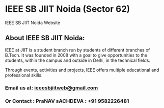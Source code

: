 # IEEE SB JIIT Noida (Sector 62)
IEEE SB JIIT Noida Website

## About IEEE SB JIIT Noida:


IEEE at JIIT is a student branch run by students of different branches of B.Tech. It was founded in 2008 with a goal to give opportunities to the students, within the campus and outside in Delhi, in the technical fields.

Through events, activities and projects, IEEE offers multiple educational and professional skills.

### Email us at: ieeesbjiitweb@gmail.com
### Or Contact : PraNAV sACHDEVA : +91 9582226481
